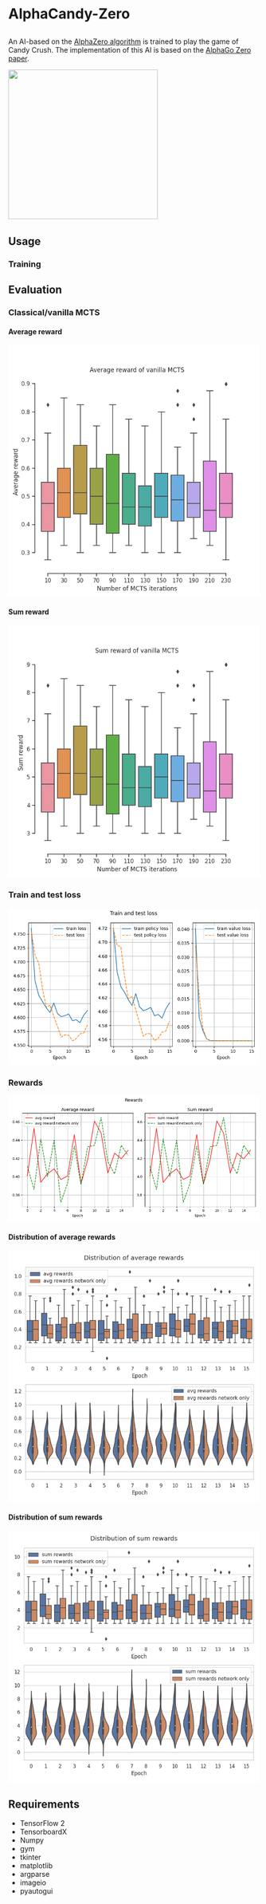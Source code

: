 # AlphaCandy-Zero
##

An AI-based on the [AlphaZero algorithm](https://www.deepmind.com/blog/alphazero-shedding-new-light-on-chess-shogi-and-go) is trained to play the game of Candy Crush. The implementation of this AI is based on the [AlphaGo Zero paper](https://www.deepmind.com/publications/mastering-the-game-of-go-without-human-knowledge).


<img src="./Media/play_game_mode_0.gif" width="300" height="300">



## Usage

### Training



## Evaluation

### Classical/vanilla MCTS  

#### Average reward

![alt text](./Raw%20MCTS/Plotting%20scripts/Plots/Vanilla_MCTS_performance_avg_reward.png)

#### Sum reward

![alt text](./Raw%20MCTS/Plotting%20scripts/Plots/Vanilla_MCTS_performance_sum_reward.png)

### Train and test loss

![alt text](./Plotting%20scripts/Plots/TrainTestLoss.png)

### Rewards

![alt text](./Plotting%20scripts/Plots/AvgSumReward.png)

#### Distribution of average rewards

![alt text](./Plotting%20scripts/Plots/DistriAvgRewards.png)

#### Distribution of sum rewards

![alt text](./Plotting%20scripts/Plots/DistriSumRewards.png)

## Requirements
- TensorFlow 2
- TensorboardX
- Numpy
- gym
- tkinter
- matplotlib
- argparse
- imageio
- pyautogui